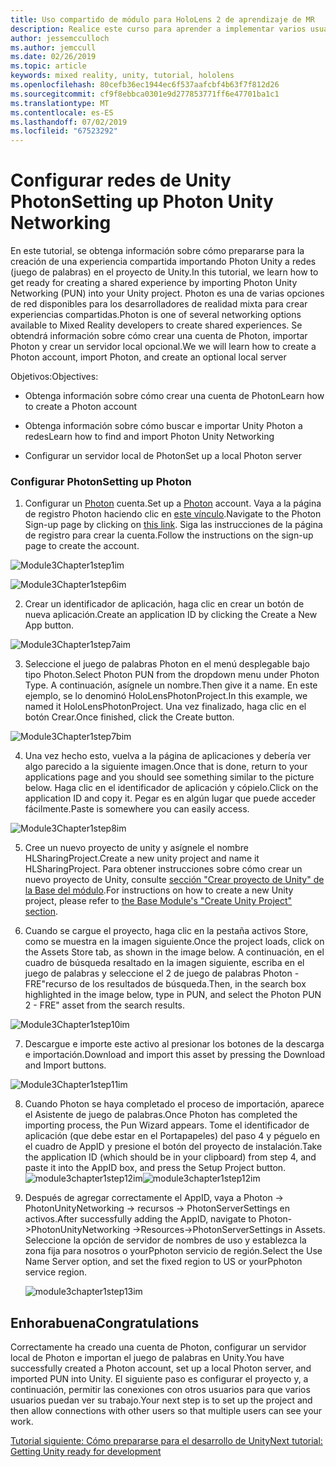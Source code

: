 ```yaml
---
title: Uso compartido de módulo para HoloLens 2 de aprendizaje de MR
description: Realice este curso para aprender a implementar varios usuarios experiencias compartidas dentro de una aplicación de HoloLens 2.
author: jessemcculloch
ms.author: jemccull
ms.date: 02/26/2019
ms.topic: article
keywords: mixed reality, unity, tutorial, hololens
ms.openlocfilehash: 80cefb36ec1944ec6f537aafcbf4b63f7f812d26
ms.sourcegitcommit: cf9f8ebbca0301e9d277853771ff6e47701ba1c1
ms.translationtype: MT
ms.contentlocale: es-ES
ms.lasthandoff: 07/02/2019
ms.locfileid: "67523292"
---
```

#  <a name="setting-up-photon-unity-networking"></a><span data-ttu-id="b7966-104">Configurar redes de Unity Photon</span><span class="sxs-lookup"><span data-stu-id="b7966-104">Setting up Photon Unity Networking</span></span>

<span data-ttu-id="b7966-105">En este tutorial, se obtenga información sobre cómo prepararse para la creación de una experiencia compartida importando Photon Unity a redes (juego de palabras) en el proyecto de Unity.</span><span class="sxs-lookup"><span data-stu-id="b7966-105">In this tutorial, we learn how to get ready for creating a shared experience by importing Photon Unity Networking (PUN) into your Unity project.</span></span> <span data-ttu-id="b7966-106">Photon es una de varias opciones de red disponibles para los desarrolladores de realidad mixta para crear experiencias compartidas.</span><span class="sxs-lookup"><span data-stu-id="b7966-106">Photon is one of several networking options available to Mixed Reality developers to create shared experiences.</span></span> <span data-ttu-id="b7966-107">Se obtendrá información sobre cómo crear una cuenta de Photon, importar Photon y crear un servidor local opcional.</span><span class="sxs-lookup"><span data-stu-id="b7966-107">We we will learn how to create a Photon account, import Photon, and create an optional local server</span></span>

<span data-ttu-id="b7966-108">Objetivos:</span><span class="sxs-lookup"><span data-stu-id="b7966-108">Objectives:</span></span>

* <span data-ttu-id="b7966-109">Obtenga información sobre cómo crear una cuenta de Photon</span><span class="sxs-lookup"><span data-stu-id="b7966-109">Learn how to create a Photon account</span></span>

* <span data-ttu-id="b7966-110">Obtenga información sobre cómo buscar e importar Unity Photon a redes</span><span class="sxs-lookup"><span data-stu-id="b7966-110">Learn how to find and import Photon Unity Networking</span></span>

* <span data-ttu-id="b7966-111">Configurar un servidor local de Photon</span><span class="sxs-lookup"><span data-stu-id="b7966-111">Set up a local Photon server</span></span>

  

### <a name="setting-up-photon"></a><span data-ttu-id="b7966-112">Configurar Photon</span><span class="sxs-lookup"><span data-stu-id="b7966-112">Setting up Photon</span></span>

1. <span data-ttu-id="b7966-113">Configurar un [Photon](https://dashboard.photonengine.com/en-US/Account/SignUp) cuenta.</span><span class="sxs-lookup"><span data-stu-id="b7966-113">Set up a [Photon](https://dashboard.photonengine.com/en-US/Account/SignUp) account.</span></span> <span data-ttu-id="b7966-114">Vaya a la página de registro Photon haciendo clic en [este vínculo](https://dashboard.photonengine.com/en-US/Account/SignUp).</span><span class="sxs-lookup"><span data-stu-id="b7966-114">Navigate to the Photon Sign-up page by clicking on [this link](https://dashboard.photonengine.com/en-US/Account/SignUp).</span></span> <span data-ttu-id="b7966-115">Siga las instrucciones de la página de registro para crear la cuenta.</span><span class="sxs-lookup"><span data-stu-id="b7966-115">Follow the instructions on the sign-up page to create the account.</span></span> 
   

![Module3Chapter1step1im](images/module3chapter1step1im.PNG)



![Module3Chapter1step6im](images/module3chapter1step6im.PNG)

2. <span data-ttu-id="b7966-118">Crear un identificador de aplicación, haga clic en crear un botón de nueva aplicación.</span><span class="sxs-lookup"><span data-stu-id="b7966-118">Create an application ID by clicking the Create a New App button.</span></span>

![Module3Chapter1step7aim](images/module3chapter1step7aim.PNG)

3. <span data-ttu-id="b7966-120">Seleccione el juego de palabras Photon en el menú desplegable bajo tipo Photon.</span><span class="sxs-lookup"><span data-stu-id="b7966-120">Select Photon PUN from the dropdown menu under Photon Type.</span></span> <span data-ttu-id="b7966-121">A continuación, asígnele un nombre.</span><span class="sxs-lookup"><span data-stu-id="b7966-121">Then give it a name.</span></span> <span data-ttu-id="b7966-122">En este ejemplo, se lo denominó HoloLensPhotonProject.</span><span class="sxs-lookup"><span data-stu-id="b7966-122">In this example, we named it HoloLensPhotonProject.</span></span> <span data-ttu-id="b7966-123">Una vez finalizado, haga clic en el botón Crear.</span><span class="sxs-lookup"><span data-stu-id="b7966-123">Once finished, click the Create button.</span></span>

![Module3Chapter1step7bim](images/module3chapter1step7bim.PNG)

4. <span data-ttu-id="b7966-125">Una vez hecho esto, vuelva a la página de aplicaciones y debería ver algo parecido a la siguiente imagen.</span><span class="sxs-lookup"><span data-stu-id="b7966-125">Once that is done, return to your applications page and you should see something similar to the picture below.</span></span> <span data-ttu-id="b7966-126">Haga clic en el identificador de aplicación y cópielo.</span><span class="sxs-lookup"><span data-stu-id="b7966-126">Click on the application ID and copy it.</span></span> <span data-ttu-id="b7966-127">Pegar es en algún lugar que puede acceder fácilmente.</span><span class="sxs-lookup"><span data-stu-id="b7966-127">Paste is somewhere you can easily access.</span></span>  

![Module3Chapter1step8im](images/module3chapter1step8im.PNG)

5. <span data-ttu-id="b7966-129">Cree un nuevo proyecto de unity y asígnele el nombre HLSharingProject.</span><span class="sxs-lookup"><span data-stu-id="b7966-129">Create a new unity project and name it HLSharingProject.</span></span> <span data-ttu-id="b7966-130">Para obtener instrucciones sobre cómo crear un nuevo proyecto de Unity, consulte [sección "Crear proyecto de Unity" de la Base del módulo](https://docs.microsoft.com/en-us/windows/mixed-reality/mrlearning-base-ch1#create-new-unity-project).</span><span class="sxs-lookup"><span data-stu-id="b7966-130">For instructions on how to create a new Unity project, please refer to [the Base Module's "Create Unity Project" section](https://docs.microsoft.com/en-us/windows/mixed-reality/mrlearning-base-ch1#create-new-unity-project).</span></span> 

6. <span data-ttu-id="b7966-131">Cuando se cargue el proyecto, haga clic en la pestaña activos Store, como se muestra en la imagen siguiente.</span><span class="sxs-lookup"><span data-stu-id="b7966-131">Once the project loads, click on the Assets Store tab, as shown in the image below.</span></span> <span data-ttu-id="b7966-132">A continuación, en el cuadro de búsqueda resaltado en la imagen siguiente, escriba en el juego de palabras y seleccione el 2 de juego de palabras Photon - FRE"recurso de los resultados de búsqueda.</span><span class="sxs-lookup"><span data-stu-id="b7966-132">Then, in the search box highlighted in the image below, type in PUN, and select the Photon PUN 2 - FRE" asset from the search results.</span></span> 

![Module3Chapter1step10im](images/module3chapter1step10im.PNG)

7. <span data-ttu-id="b7966-134">Descargue e importe este activo al presionar los botones de la descarga e importación.</span><span class="sxs-lookup"><span data-stu-id="b7966-134">Download and import this asset by pressing the Download and Import buttons.</span></span>

![Module3Chapter1step11im](images/module3chapter1step11im.PNG)

8. <span data-ttu-id="b7966-136">Cuando Photon se haya completado el proceso de importación, aparece el Asistente de juego de palabras.</span><span class="sxs-lookup"><span data-stu-id="b7966-136">Once Photon has completed the importing process, the Pun Wizard appears.</span></span> <span data-ttu-id="b7966-137">Tome el identificador de aplicación (que debe estar en el Portapapeles) del paso 4 y péguelo en el cuadro de AppID y presione el botón del proyecto de instalación.</span><span class="sxs-lookup"><span data-stu-id="b7966-137">Take the application ID (which should be in your clipboard) from step 4, and paste it into the AppID box, and press the Setup Project button.</span></span> 
<span data-ttu-id="b7966-138">![module3chapter1step12im](images/module3chapter1step12im.PNG)</span><span class="sxs-lookup"><span data-stu-id="b7966-138">![module3chapter1step12im](images/module3chapter1step12im.PNG)</span></span>

9. <span data-ttu-id="b7966-139">Después de agregar correctamente el AppID, vaya a Photon -> PhotonUnityNetworking -> recursos -> PhotonServerSettings en activos.</span><span class="sxs-lookup"><span data-stu-id="b7966-139">After successfully adding the AppID, navigate to Photon->PhotonUnityNetworking ->Resources->PhotonServerSettings in Assets.</span></span> <span data-ttu-id="b7966-140">Seleccione la opción de servidor de nombres de uso y establezca la zona fija para nosotros o yourPphoton servicio de región.</span><span class="sxs-lookup"><span data-stu-id="b7966-140">Select the Use Name Server option, and set the fixed region to US or yourPphoton service region.</span></span>

   ![module3chapter1step13im](images/module3chapter1step13im.PNG)

## <a name="congratulations"></a><span data-ttu-id="b7966-142">Enhorabuena</span><span class="sxs-lookup"><span data-stu-id="b7966-142">Congratulations</span></span>

<span data-ttu-id="b7966-143">Correctamente ha creado una cuenta de Photon, configurar un servidor local de Photon e importan el juego de palabras en Unity.</span><span class="sxs-lookup"><span data-stu-id="b7966-143">You have successfully created a Photon account, set up a local Photon server, and imported PUN into Unity.</span></span> <span data-ttu-id="b7966-144">El siguiente paso es configurar el proyecto y, a continuación, permitir las conexiones con otros usuarios para que varios usuarios puedan ver su trabajo.</span><span class="sxs-lookup"><span data-stu-id="b7966-144">Your next step is to set up the project and then allow connections with other users so that multiple users can see your work.</span></span> 

<span data-ttu-id="b7966-145">[Tutorial siguiente: Cómo prepararse para el desarrollo de Unity](mrlearning-sharing(photon)-ch2.md)</span><span class="sxs-lookup"><span data-stu-id="b7966-145">[Next tutorial: Getting Unity ready for development](mrlearning-sharing(photon)-ch2.md)</span></span>

